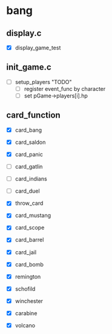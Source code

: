 # bang

## display.c
- [x] display_game_test

## init_game.c
- [ ] setup_players "TODO"
    - [ ] register event_func by character 
    - [ ] set pGame->players[i].hp

## card_function
- [x] card_bang
- [x] card_saldon
- [x] card_panic

- [ ] card_gatlin
- [ ] card_indians
- [ ] card_duel
- [x] throw_card

- [x] card_mustang
- [x] card_scope
- [x] card_barrel
- [x] card_jail
- [x] card_bomb

- [x] remington
- [x] schofild
- [x] winchester
- [x] carabine
- [x] volcano
